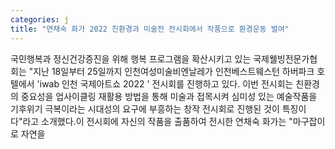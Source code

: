 ```yaml
---
categories: j
title: "연채숙 화가 2022 친환경과 미술전 전시회에서 작품으로 환경운동 벌여"
---
```

국민행복과 정신건강증진을 위해 행복 프로그램을 확산시키고 있는 국제웰빙전문가협회는 "지난 18일부터 25일까지 인천여성미술비엔날레가 인천베스트웨스턴 하버파크 호텔에서 &#39;iwab 인천 국제아트쇼 2022 &#39; 전시회를 진행하고 있다. 이번 전시회는 친환경의 중요성을 업사이클링 재활용 방법을 통해 미술과 접목시켜 심미성 있는 예술작품을 기후위기 극복이라는 시대성의 요구에 부흥하는 창작 전시회로 진행된 것이 특징이다"라고 소개했다.이 전시회에 자신의 작품을 출품하여 전시한 연채숙 화가는 "마구잡이로 자연을